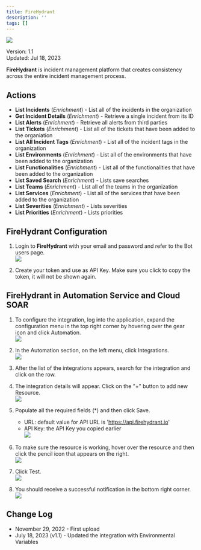 ```yaml
---
title: FireHydrant
description: ''
tags: []
---
```


![](/img/platform-services/automation-service/app-central/logos/firehydrant.png)

Version: 1.1  
Updated: Jul 18, 2023

**FireHydrant** is incident management platform that creates consistency across the entire incident management process.

## Actions

* **List Incidents** (*Enrichment*) - List all of the incidents in the organization
* **Get Incident Details** (*Enrichment*) - Retrieve a single incident from its ID
* **List Alerts** (*Enrichment*) - Retrieve all alerts from third parties
* **List Tickets** (*Enrichment*) - List all of the tickets that have been added to the organiation
* **List All Incident Tags** (*Enrichment*) - List all of the incident tags in the organization
* **List Environments** (*Enrichment*) - List all of the environments that have been added to the organization
* **List Functionalities** (*Enrichment*) - List all of the functionalities that have been added to the organization
* **List Saved Search** (*Enrichment*) - Lists save searches
* **List Teams** (*Enrichment*) - List all of the teams in the organization
* **List Services** (*Enrichment*) - List all of the services that have been added to the organization
* **List Severities** (*Enrichment*) - Lists severities
* **List Priorities** (*Enrichment*) - Lists priorities

## FireHydrant Configuration

1. Login to **FireHydrant** with your email and password and refer to the Bot users page. <br/>![](/img/platform-services/automation-service/app-central/integrations/firehydrant/firehydrant-1.png)

1. Create your token and use as API Key. Make sure you click to copy the token, it will not be shown again.

## FireHydrant in Automation Service and Cloud SOAR

1. To configure the integration, log into the application, expand the configuration menu in the top right corner by hovering over the gear icon and click Automation. <br/>![](/img/platform-services/automation-service/app-central/integrations/firehydrant/firehydrant-2.png)

1. In the Automation section, on the left menu, click Integrations. <br/>![](/img/platform-services/automation-service/app-central/integrations/firehydrant/firehydrant-3.png)

1. After the list of the integrations appears, search for the integration and click on the row.

1. The integration details will appear. Click on the "+" button to add new Resource. <br/>![](/img/platform-services/automation-service/app-central/integrations/firehydrant/firehydrant-4.png)

1. Populate all the required fields (\*) and then click Save.
   * URL: default value for API URL is 'https://api.firehydrant.io'
   * API Key: the API Key you copied earlier <br/>![](/img/platform-services/automation-service/app-central/integrations/firehydrant/firehydrant-5.png)

1. To make sure the resource is working, hover over the resource and then click the pencil icon that appears on the right. <br/>![](/img/platform-services/automation-service/app-central/integrations/firehydrant/firehydrant-6.png)

1. Click Test. <br/>![](/img/platform-services/automation-service/app-central/integrations/firehydrant/firehydrant-7.png)   

1. You should receive a successful notification in the bottom right corner. <br/>![](/img/platform-services/automation-service/app-central/integrations/firehydrant/firehydrant-8.png)

  
 

## Change Log

* November 29, 2022 - First upload
* July 18, 2023 (v1.1) - Updated the integration with Environmental Variables
